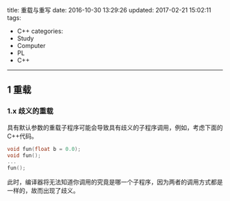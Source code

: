 title: 重载与重写
date: 2016-10-30 13:29:26
updated: 2017-02-21 15:02:11
tags:
- C++
categories:
- Study
- Computer
- PL
- C++
---

## 1 重载

### 1.x 歧义的重载
具有默认参数的重载子程序可能会导致具有歧义的子程序调用，例如，考虑下面的C++代码。

```c++
void fun(float b = 0.0);
void fun();
...
fun();
```

此时，编译器将无法知道你调用的究竟是哪一个子程序，因为两者的调用方式都是一样的，故而出现了歧义。
